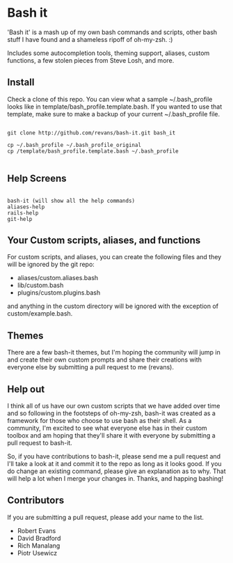 # Bash it

'Bash it' is a mash up of my own bash commands and scripts, other bash stuff I have found and a shameless ripoff of oh-my-zsh. :) 

Includes some autocompletion tools, theming support, aliases, custom functions, a few stolen pieces from Steve Losh, and more.

## Install

Check a clone of this repo. You can view what a sample ~/.bash\_profile looks like in template/bash\_profile.template.bash. If you wanted to use that template, make sure to make a backup of your current ~/.bash\_profile file.

<pre><code>
git clone http://github.com/revans/bash-it.git bash_it

cp ~/.bash_profile ~/.bash_profile_original
cp <path/to/cloned/repo>/template/bash_profile.template.bash ~/.bash_profile

</code></pre>

## Help Screens

<pre><code>
bash-it (will show all the help commands)
aliases-help
rails-help
git-help
</code></pre>

## Your Custom scripts, aliases, and functions

For custom scripts, and aliases, you can create the following files and they will be ignored by the git repo:

* aliases/custom.aliases.bash
* lib/custom.bash
* plugins/custom.plugins.bash

and anything in the custom directory will be ignored with the exception of custom/example.bash. 

## Themes

There are a few bash-it themes, but I'm hoping the community will jump in and create their own custom prompts and share their creations with everyone else by submitting a pull request to me (revans).

## Help out

I think all of us have our own custom scripts that we have added over time and so following in the footsteps of oh-my-zsh, bash-it was created as a framework for those who choose to use bash as their shell. As a community, I'm excited to see what everyone else has in their custom toolbox and am hoping that they'll share it with everyone by submitting a pull request to bash-it.

So, if you have contributions to bash-it, please send me a pull request and I'll take a look at it and commit it to the repo as long as it looks good. If you do change an existing command, please give an explanation as to why. That will help a lot when I merge your changes in. Thanks, and happing bashing!


## Contributors

If you are submitting a pull request, please add your name to the list.

* Robert Evans
* David Bradford
* Rich Manalang
* Piotr Usewicz